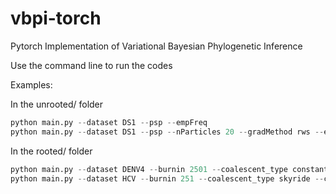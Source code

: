 # vbpi-torch
Pytorch Implementation of Variational Bayesian Phylogenetic Inference


Use the command line to run the codes

Examples:

In the unrooted/ folder

```python
python main.py --dataset DS1 --psp --empFreq
python main.py --dataset DS1 --psp --nParticles 20 --gradMethod rws --empFreq
```

In the rooted/ folder
```python
python main.py --dataset DENV4 --burnin 2501 --coalescent_type constant --clock_type strict --init_clock_rate 1e-3 --sample_info --psp --empFreq
python main.py --dataset HCV --burnin 251 --coalescent_type skyride --clock_type fixed_rate --init_clock_rate 7.9e-4 --sample_info --psp
```
